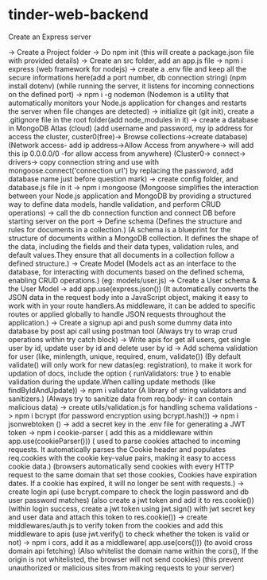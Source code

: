 # tinder-web-backend

Create an Express server

-> Create a Project folder
-> Do npm init (this will create a package.json file with provided details)
-> Create an src folder, add an app.js file
-> npm i express (web framework for nodejs)
-> create a .env file and keep all the secure informations here(add a port number, db connection string)
    (npm install dotenv)
    (while running the server, it listens for incoming connections on the defined port)
-> npm i -g nodemon
  (Nodemon is a utility that automatically monitors your Node.js application for changes and restarts the server when file changes are detected)
-> initialize git (git init), create a .gitignore file in the root folder(add node_modules in it)
-> create a database in MongoDB Atlas (cloud)
    (add username and password, my ip address for access the cluster, custer0(free)-> Browse collections->create database)
    (Network access- add ip address->Allow Access from anywhere-> will add this ip 0.0.0.0/0 -for allow access from anywhere)
    (Cluster0-> connect-> drivers-> copy connection string and use with mongoose.connect('connection url') by replacing the password, add database name just before question mark)
-> create config folder, and database.js file in it
-> npm i mongoose
    (Mongoose simplifies the interaction between your Node.js application and MongoDB by providing a structured way to define data models, handle validation, and perform CRUD operations)
-> call the db connection function and connect DB before starting server on the port
-> Define schema 
    (Defines the structure and rules for documents in a collection.)
    (A schema is a blueprint for the structure of documents within a MongoDB collection. It defines the shape of the data, including the fields and their data types, validation rules, and default values.They ensure that all documents in a collection follow a defined structure.)
-> Create Model 
    (Models act as an interface to the database, for interacting with documents based on the defined schema, enabling CRUD operations.)
    (eg: models/user.js)
-> Create a User schema & the User Model
-> add app.use(express.json())
    (It automatically converts the JSON data in the request body into a JavaScript object, making it easy to work with in your route handlers.As middleware, it can be added to specific routes or applied globally to handle JSON requests throughout the application.)
-> Create a signup api and push some dummy data into database by post api call using postman tool
(Always try to wrap crud operations within try catch block)
-> Write apis for get all users, get single user by id, update user by id and delete user by id
-> Add schema validation for user (like, minlength, unique, required, enum, validate())
    (By default validate() will only work for new datas(eg: registration), to make it work for updation of docs,
    include the option { runValidators: true } to enable validation during the update.When calling update methods (like findByIdAndUpdate))
-> npm i validator (A library of string validators and sanitizers.)
    (Always try to sanitize data from req.body- it can contain malicious data)
-> create utils/validation.js for handling schema validations 
-> npm i bcrypt (for password encryption using bcrypt.hash())
-> npm i jsonwebtoken ()
-> add a secret key in the .env file for generating a JWT token
-> npm i cookie-parser ( add this as a middleware within app.use(cookieParser()))
    ( used to parse cookies attached to incoming requests.  It automatically parses the Cookie header and populates req.cookies with the cookie key-value pairs, making it easy to access cookie data.)
    (browsers automatically send cookies with every HTTP request to the same domain that set those cookies, Cookies have expiration dates. If a cookie has expired, it will no longer be sent with requests.)
-> create login api 
    (use bcrypt.compare to check the login password and db user password matches) (also create a jwt token and add it to res.cookie())
    (within login success, create a jwt token using jwt.sign() with jwt secret key and user data and attach this token to res.cookie())
-> create middlewares/auth.js to verify token from the cookies and add this middleware to apis
    (use jwt.verify() to check whether the token is valid or not)
-> npm i cors, add it as a middleware( app.use(cors())) (to avoid cross domain api fetching)
    (Also whitelist the domain name within the cors(), If the origin is not whitelisted, the browser will not send cookies)
    (this prevent unauthorized or malicious sites from making requests to your server)
